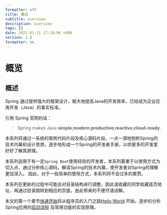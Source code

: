 ```yaml
---
formatter: off
title: 概览 
subtitle: overview 
description: overview 
tags: [] 
date: 2021-01-11 17:18:06 +800 
version: 1.0
formatter: on
---
```


# 概览

## 概述

Spring 通过提供强大的框架设计，极大地提高Java的开发效率，已经成为企业应用开发（Java）的事实标准。

引用 Spring 官网的话：

> Spring makes Java **simple**,**modern**,**productive**,**reactive**,**cloud-ready**.

本系列将通过一系统的案例代码片段及核心源码片段，一点一滴地刨析Spring的技术内幕和设计思想，逐步地形成一个Spring的开发者手册，以供更多的开发爱好好了解其原理。

本系列适用于有一定`Spring Boot`使用经验的开发者，本系列着重于以使用方式为切入点，通过分析核心源码，解读Spring的技术内幕，使开发者对Spring的理解更加深入。 因此，对于一些简单的使用方式，本系列将不会过多的累赘。

本系列在更新的过程中可能会对目录结构进行调整，因此请收藏的同学收藏首页地址，再通过目录跳转到相应的页面，由此带来的不便尽请谅解。

本文的第一个章节[快速开始](quick-start/index.md)将从程序员的入门之路[Hello World](quick-start/hello-world.md)
开始，逐步的分析Spring应用的[启动流程](quick-start/spring-application.md)
及常用功能的实现原理。